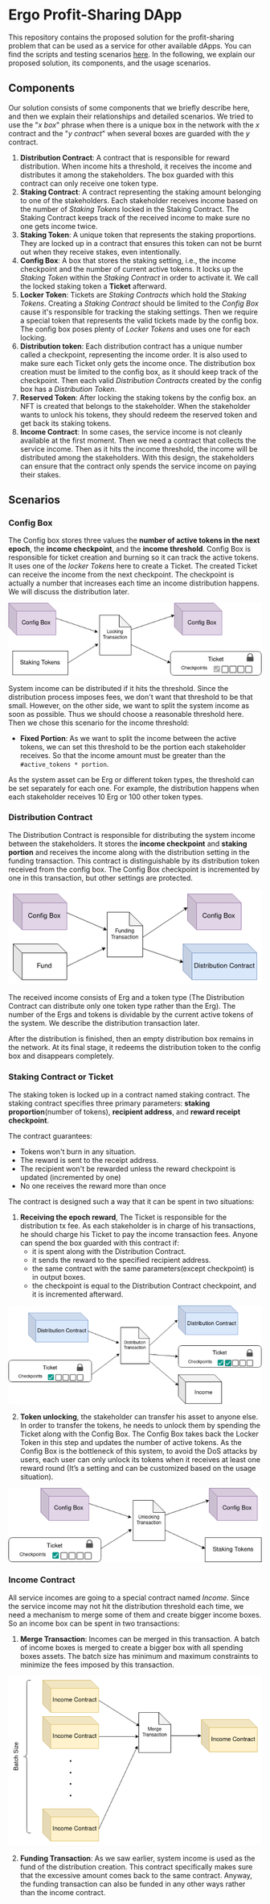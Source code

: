 # Ergo Profit-Sharing DApp
This repository contains the proposed solution for the profit-sharing problem that can be used as a service for other available dApps. You can find the scripts and testing scenarios [here](./src/main/scala/staking/Scripts.scala). In the following, we explain our proposed solution, its components, and the usage scenarios.

## Components

Our solution consists of some components that we briefly describe here, and then we explain their relationships and detailed scenarios. We tried to use the "*x box*" phrase when there is a unique box in the network with the *x* contract and the "*y contract*" when several boxes are guarded with the *y* contract.

1. **Distribution Contract**: A contract that is responsible for reward distribution. When income hits a threshold, it receives the income and distributes it among the stakeholders. The box guarded with this contract can only receive one token type.
3. **Staking Contract**: A contract representing the staking amount belonging to one of the stakeholders. Each stakeholder receives income based on the number of *Staking Tokens* locked in the Staking Contract. The Staking Contract keeps track of the received income to make sure no one gets income twice.
4. **Staking Token**: A unique token that represents the staking proportions. They are locked up in a contract that ensures this token can not be burnt out when they receive stakes, even intentionally.
5. **Config Box**: A box that stores the staking setting, i.e., the income checkpoint and the number of current active tokens. It locks up the *Staking Token* within the *Staking Contract* in order to activate it. We call the locked staking token a **Ticket** afterward.
6. **Locker Token**: Tickets are *Staking Contracts* which hold the *Staking Tokens*. Creating a *Staking Contract* should be limited to the *Config Box* cause it's responsible for tracking the staking settings. Then we require a special token that represents the valid tickets made by the config box. The config box poses plenty of *Locker Tokens* and uses one for each locking.
7. **Distribution token**: Each distribution contract has a unique number called a checkpoint, representing the income order. It is also used to make sure each Ticket only gets the income once. The distribution box creation must be limited to the config box, as it should keep track of the checkpoint. Then each valid *Distribution Contracts* created by the config box has a *Distribution Token*.
8. **Reserved Token**: After locking the staking tokens by the config box. an NFT is created that belongs to the stakeholder. When the stakeholder wants to unlock his tokens, they should redeem the reserved token and get back its staking tokens.
9. **Income Contract**: In some cases, the service income is not cleanly available at the first moment. Then we need a contract that collects the service income. Then as it hits the income threshold, the income will be distributed among the stakeholders. With this design, the stakeholders can ensure that the contract only spends the service income on paying their stakes.


## Scenarios

### Config Box
The Config box stores three values the **number of active tokens in the next epoch**, the **income checkpoint**, and the **income threshold**. Config Box is responsible for ticket creation and burning so it can track the active tokens. It uses one of the *locker Tokens* here to create a Ticket. The created Ticket can receive the income from the next checkpoint. The checkpoint is actually a number that increases each time an income distribution happens. We will discuss the distribution later.
<p align="center">
    <img src=images/LockingTx.png>
</p>

System income can be distributed if it hits the threshold. Since the distribution process imposes fees, we don't want that threshold to be that small. However, on the other side, we want to split the system income as soon as possible. Thus we should choose a reasonable threshold here. Then we chose this scenario for the income threshold:

- **Fixed Portion**: As we want to split the income between the active tokens, we can set this threshold to be the portion each stakeholder receives. So that the income amount must be greater than the `#active_tokens * portion`.

As the system asset can be Erg or different token types, the threshold can be set separately for each one. For example, the distribution happens when each stakeholder receives 10 Erg or 100 other token types.


### Distribution Contract
The Distribution Contract is responsible for distributing the system income between the stakeholders. It stores the **income checkpoint** and **staking portion** and receives the income along with the distribution setting in the funding transaction. This contract is distinguishable by its distribution token received from the config box. The Config Box checkpoint is incremented by one in this transaction, but other settings are protected.
<p align="center">
    <img src=images/FundingTx.png>
</p>

The received income consists of Erg and a token type (The Distribution Contract can distribute only one token type rather than the Erg). The number of the Ergs and tokens is dividable by the current active tokens of the system. We describe the distribution transaction later.

After the distribution is finished, then an empty distribution box remains in the network. At its final stage, it redeems the distribution token to the config box and disappears completely.

### Staking Contract or Ticket
The staking token is locked up in a contract named staking contract. The staking contract specifies three primary parameters: **staking proportion**(number of tokens), **recipient address**, and **reward receipt checkpoint**.

The contract guarantees:

- Tokens won't burn in any situation.
- The reward is sent to the receipt address.
- The recipient won't be rewarded unless the reward checkpoint is updated (incremented by one)
- No one receives the reward more than once

The contract is designed such a way that it can be spent in two situations:

1. **Receiving the epoch reward**, The Ticket is responsible for the distribution tx fee. As each stakeholder is in charge of his transactions, he should charge his Ticket to pay the income transaction fees. Anyone can spend the box guarded with this contract if:
    - it is spent along with the Distribution Contract.
    - it sends the reward to the specified recipient address.
    - the same contract with the same parameters(except checkpoint) is in output boxes.
    - the checkpoint is equal to the Distribution Contract checkpoint, and it is incremented afterward.

<p align="center">
    <img src = images/DistributionTx.png>
</p>

2. **Token unlocking**, the stakeholder can transfer his asset to anyone else. In order to transfer the tokens, he needs to unlock them by spending the Ticket along with the Config Box. The Config Box takes back the Locker Token in this step and updates the number of active tokens. As the Config Box is the bottleneck of this system, to avoid the DoS attacks by users, each user can only unlock its tokens when it receives at least one reward round (It’s a setting and can be customized based on the usage situation).
<p align="center">
    <img src = images/UnlockingTx.png>
</p>

### Income Contract

All service incomes are going to a special contract named *Income*. Since the service income may not hit the distribution threshold each time, we need a mechanism to merge some of them and create bigger income boxes. So an income box can be spent in two transactions:

1. **Merge Transaction**: Incomes can be merged in this transaction. A batch of income boxes is merged to create a bigger box with all spending boxes assets. The batch size has minimum and maximum constraints to minimize the fees imposed by this transaction.
<p align="center">
    <img src = images/MergeTx.png>
</p>

2. **Funding Transaction**: As we saw earlier, system income is used as the fund of the distribution creation. This contract specifically makes sure that the excessive amount comes back to the same contract. Anyway, the funding transaction can also be funded in any other ways rather than the income contract.


